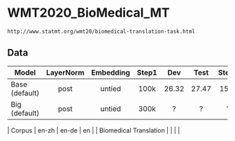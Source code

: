 # WMT2020_BioMedical_MT 
	http://www.statmt.org/wmt20/biomedical-translation-task.html

## Data

| Model | LayerNorm | Embedding | Step1 | Dev | Test | Step2 | Dev | Test |
| --- | :---: | :---: | :---: | :---: | :---: | :---: | :---: | :---: |
| Base (default) | post | untied | 100k | 26.32 | 27.47 | 150k | ? | ? |
| Big (default) | post | untied | 300k | ? | ? | ? | ? | ? |  

| Corpus                 | en-zh | en-de | en |
| Biomedical Translation |       |       |    |





